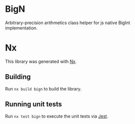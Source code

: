 # BigN

Arbitrary-precision arithmetics class helper for js native BigInt implementation.

# Nx

This library was generated with [Nx](https://nx.dev).

## Building

Run `nx build bign` to build the library.

## Running unit tests

Run `nx test bign` to execute the unit tests via [Jest](https://jestjs.io).
